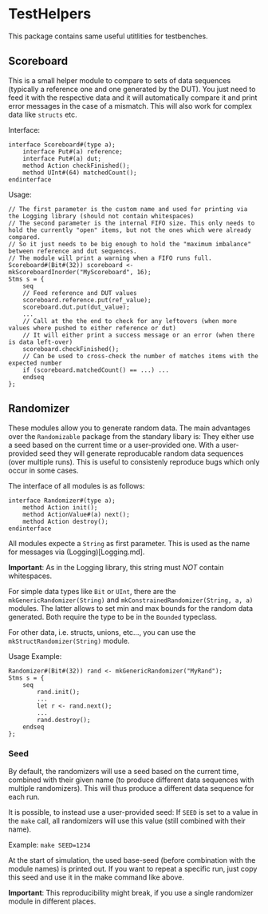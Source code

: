 # TestHelpers

This package contains same useful utitlities for testbenches.

## Scoreboard

This is a small helper module to compare to sets of data sequences (typically a reference one and one generated by the DUT).
You just need to feed it with the respective data and it will automatically compare it and print error messages in the case of a mismatch.
This will also work for complex data like `structs` etc.

Interface:
```
interface Scoreboard#(type a);
    interface Put#(a) reference;
    interface Put#(a) dut;
    method Action checkFinished();
    method UInt#(64) matchedCount();
endinterface
```

Usage:
```
// The first parameter is the custom name and used for printing via the Logging library (should not contain whitespaces)
// The second parameter is the internal FIFO size. This only needs to hold the currently "open" items, but not the ones which were already compared.
// So it just needs to be big enough to hold the "maximum imbalance" between reference and dut sequences.
// The module will print a warning when a FIFO runs full.
Scoreboard#(Bit#(32)) scoreboard <- mkScoreboardInorder("MyScoreboard", 16);
Stms s = {
    seq
    // Feed reference and DUT values
    scoreboard.reference.put(ref_value);
    scoreboard.dut.put(dut_value);
    ...
    // Call at the the end to check for any leftovers (when more values where pushed to either reference or dut)
    // It will either print a success message or an error (when there is data left-over)
    scoreboard.checkFinished();
    // Can be used to cross-check the number of matches items with the expected number
    if (scoreboard.matchedCount() == ...) ...
    endseq
};
```

## Randomizer

These modules allow you to generate random data.
The main advantages over the `Randomizable` package from the standary libary is:
They either use a seed based on the current time or a user-provided one. With a user-provided seed they will generate reproducable random data sequences (over multiple runs). This is useful to consistenly reproduce bugs which only occur in some cases.

The interface of all modules is as follows:
```
interface Randomizer#(type a);
    method Action init();
    method ActionValue#(a) next();
    method Action destroy();
endinterface
```

All modules expecte a `String` as first parameter. This is used as the name for messages via (Logging)[Logging.md].

**Important**: As in the Logging library, this string must *NOT* contain whitespaces.

For simple data types like `Bit` or `UInt`, there are the `mkGenericRandomizer(String)` and `mkConstrainedRandomizer(String, a, a)` modules.
The latter allows to set min and max bounds for the random data generated. Both require the type to be in the `Bounded` typeclass.

For other data, i.e. structs, unions, etc..., you can use the `mkStructRandomizer(String)` module.

Usage Example:

```
Randomizer#(Bit#(32)) rand <- mkGenericRandomizer("MyRand");
Stms s = {
    seq
        rand.init();
        ...
        let r <- rand.next();
        ...
        rand.destroy();
    endseq
};
```

### Seed

By default, the randomizers will use a seed based on the current time, combined with their given name (to produce different data sequences with multiple randomizers). This will thus produce a different data sequence for each run.

It is possible, to instead use a user-provided seed: If `SEED` is set to a value in the `make` call, all randomizers will use this value (still combined with their name).

Example: `make SEED=1234`

At the start of simulation, the used base-seed (before combination with the module names) is printed out. If you want to repeat a specific run, just copy this seed and use it in the make command like above.

**Important**: This reproducibility might break, if you use a single randomizer module in different places.